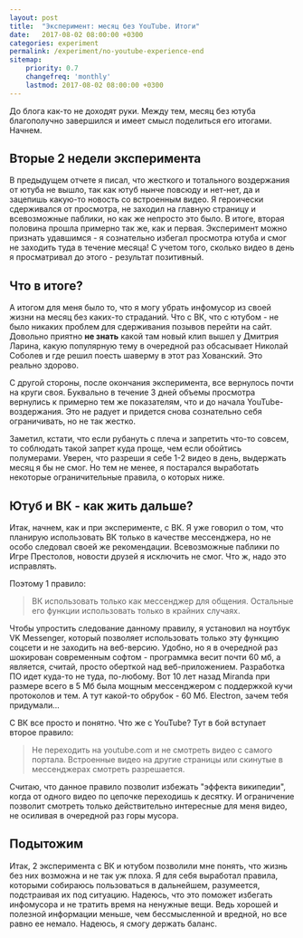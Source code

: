 ```yaml
---
layout: post
title:  "Эксперимент: месяц без YouTube. Итоги"
date:   2017-08-02 08:00:00 +0300
categories: experiment
permalink: /experiment/no-youtube-experience-end
sitemap:
    priority: 0.7
    changefreq: 'monthly'
    lastmod: 2017-08-02 08:00:00 +0300
---
```


До блога как-то не доходят руки. Между тем, месяц без ютуба благополучно завершился и имеет смысл поделиться его итогами. Начнем.

## Вторые 2 недели эксперимента

В предыдущем отчете я писал, что жесткого и тотального воздержания от ютуба не вышло, так как ютуб нынче повсюду и нет-нет, да и зацепишь какую-то новость со встроенным видео. Я героически сдерживался от просмотра, не заходил на главную страницу и всевозможные паблики, но как же непросто это было. В итоге, вторая половина прошла примерно так же, как и первая. Эксперимент можно признать удавшимся - я сознательно избегал просмотра ютуба и смог не заходить туда в течение месяца! С учетом того, сколько видео в день я просматривал до этого - результат позитивный.

## Что в итоге?

А итогом для меня было то, что я могу убрать инфомусор из своей жизни на месяц без каких-то страданий. Что с ВК, что с ютубом - не было никаких проблем для сдерживания позывов перейти на сайт. Довольно приятно **не знать** какой там новый клип вышел у Дмитрия Ларина, какую популярную тему в очередной раз обсасывает Николай Соболев и где решил поесть шаверму в этот раз Хованский. Это реально здорово.

С другой стороны, после окончания эксперимента, все вернулось почти на круги своя. Буквально в течение 3 дней объемы просмотра вернулись к примерно тем же показателям, что и до начала YouTube-воздержания. Это не радует и придется снова сознательно себя ограничивать, но не так жестко.

Заметил, кстати, что если рубануть с плеча и запретить что-то совсем, то соблюдать такой запрет куда проще, чем если обойтись полумерами. Уверен, что разреши я себе 1-2 видео в день, выдержать месяц я бы не смог. Но тем не менее,  я постарался выработать некоторые ограничительные правила, о которых ниже.

## Ютуб и ВК - как жить дальше?

Итак, начнем, как и при эксперименте, с ВК. Я уже говорил о том, что планирую использовать ВК только в качестве мессенджера, но не особо следовал своей же рекомендации. Всевозможные паблики по Игре Престолов, новости друзей я исключить не смог. Что ж, надо это исправлять.

Поэтому 1 правило:

> ВК использовать только как мессенджер для общения. Остальные его функции использовать только в крайних случаях. 

Чтобы упростить следование данному правилу, я установил на ноутбук VK Messenger, который позволяет использовать только эту функцию соцсети и не заходить на веб-версию. Удобно, но я в очередной раз шокирован современным софтом - программка весит почти 60 мб, а является, считай, просто оберткой над веб-приложением. Разработка ПО идет куда-то не туда, по-любому. Вот 10 лет назад Miranda при размере всего в 5 Мб была мощным мессенджером с поддержкой кучи протоколов и тем. А тут какой-то обрубок - 60 Мб. Electron, зачем тебя придумали...

С ВК все просто и понятно. Что же с YouTube? Тут в бой вступает второе правило:

> Не переходить на youtube.com и не смотреть видео с самого портала. Встроенные видео на другие страницы или скинутые в мессенджерах смотреть разрешается.

Считаю, что данное правило позволит избежать "эффекта википедии", когда от одного видео по цепочке переходишь к десятку. И ограничение позволит смотреть только действительно интересные для меня видео, не осиливая в очередной раз горы мусора.

## Подытожим

Итак, 2 эксперимента с ВК и ютубом позволили мне понять, что жизнь без них возможна и не так уж плоха. Я для себя выработал правила, которыми собираюсь пользоваться в дальнейшем, разумеется, подстраивая их под ситуацию. Надеюсь, что это поможет избегать инфомусора и не тратить время на ненужные вещи. Ведь хорошей и полезной информации меньше, чем бессмысленной и вредной, но все равно ее немало. Надеюсь, я смогу держать баланс.